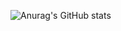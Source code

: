 ![Anurag's GitHub stats](https://github-readme-stats.vercel.app/api?username=uck16m1997&show_icons=true&theme=radical&include_all_commits=true&hide=issues,contribs&custom_title=Umut+CK's+Github+History)
